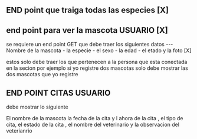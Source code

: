 ## END point que traiga todas las especies [X]

## end point para ver la mascota USUARIO [X]

 se requiere un end point GET que debe traer los siguientes datos 
---Nombre de la mascota - la especie - el sexo - la edad - el etado y la foto [X]

estos solo debe traer los que pertenecen a la persona que esta conectada en la secion por ejemplo si yo registre dos mascotas solo debe mostrar las dos mascotas que yo registre 


## END POINT CITAS USUARIO

debe mostrar lo siguiente 

El nombre de la mascota 
la fecha de la cita y l ahora de la cita , el tipo de cita, el estado de la cita , el nombre del veterinario y la observacion del veterianrio 
